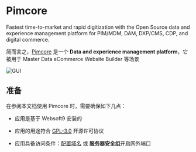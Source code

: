 # Pimcore

Fastest time-to-market and rapid digitization with the Open Source data and experience management platform for PIM/MDM, DAM, DXP/CMS, CDP, and digital commerce.

简而言之，[Pimcore](https://pimcore.com/) 是一个 **Data and experience management platform**，它被用于 Master Data eCommerce Website Builder  等场景


![GUI](https://libs.websoft9.com/Websoft9/DocsPicture/zh/pimcore/pimcore-gui-websoft9.png)


## 准备

在参阅本文档使用 Pimcore 时，需要确保如下几点：

- 应用是基于 Websoft9 安装的

- 应用的用途符合 [GPL-3.0](https://opensource.org/licenses/GPL-3.0) 开源许可协议

- 应用具备访问条件：[配置域名](./guide/appsetdomain) 或 **服务器安全组**开启网外端口